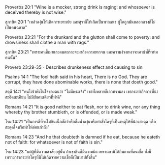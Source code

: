 Proverbs 20:1 "Wine is a mocker, strong drink is raging: and whosoever is deceived thereby is not wise."

สุภาษิต 20:1 "เหล้าองุ่นให้เกิดการเยาะเย้ย และสุราก็ให้เกิดเป็นพาลเกเร ผู้ใดถูกมันหลอกลวงก็ไม่เป็นคนฉลาด"

Proverbs 23:21 "For the drunkard and the glutton shall come to poverty: and drowsiness shall clothe a man with rags."

สุภาษิต 23:21 "เพราะคนขี้เมาและคนตะกละจะมาถึงความยากจน และความง่วงเหงาจะเอาผ้าขี้ริ้วห่มคนนั้น"

Proverb 23:29-35 - Describes drunkeness effect and causing to sin

Psalms 14:1 "The fool hath said in his heart, There is no God. They are corrupt, they have done abominable works, there is none that doeth good."

สดุดี 14:1 "คนโง่รำพึงในใจของตนว่า "ไม่มีพระเจ้า" เขาทั้งหลายก็เลวทรามลง เขากระทำกิจการที่น่าสะอิดสะเอียน ไม่มีสักคนเดียวที่ทำดี"

Romans 14:21 "It is good neither to eat flesh, nor to drink wine, nor any thing whereby thy brother stumbleth, or is offended, or is made weak."

โรม 14:21 "เป็นการดีที่จะไม่กินเนื้อสัตว์หรือดื่มน้ำองุ่นหรือทำสิ่งใดๆที่เป็นเหตุให้พี่น้องสะดุด หรือสะดุดใจหรือทำให้อ่อนกำลัง"

Romans 14:23 "And he that doubteth is damned if he eat, because he eateth not of faith: for whatsoever is not of faith is sin."

โรม 14:23 "แต่ผู้ที่มีความสงสัยอยู่นั้น ถ้าเขากินก็มีความผิด เพราะเขามิได้กินตามที่ตนเชื่อ ทั้งนี้เพราะการกระทำใดๆที่มิได้เกิดจากความเชื่อก็เป็นบาปทั้งสิ้น"